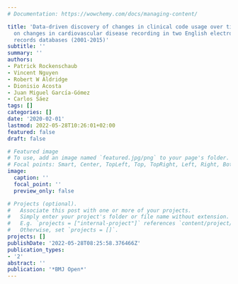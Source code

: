 ```yaml
---
# Documentation: https://wowchemy.com/docs/managing-content/

title: 'Data-driven discovery of changes in clinical code usage over time: a case-study
  on changes in cardiovascular disease recording in two English electronic health
  records databases (2001-2015)'
subtitle: ''
summary: ''
authors:
- Patrick Rockenschaub
- Vincent Nguyen
- Robert W Aldridge
- Dionisio Acosta
- Juan Miguel Garcı́a-Gómez
- Carlos Sáez
tags: []
categories: []
date: '2020-02-01'
lastmod: 2022-05-28T10:26:01+02:00
featured: false
draft: false

# Featured image
# To use, add an image named `featured.jpg/png` to your page's folder.
# Focal points: Smart, Center, TopLeft, Top, TopRight, Left, Right, BottomLeft, Bottom, BottomRight.
image:
  caption: ''
  focal_point: ''
  preview_only: false

# Projects (optional).
#   Associate this post with one or more of your projects.
#   Simply enter your project's folder or file name without extension.
#   E.g. `projects = ["internal-project"]` references `content/project/deep-learning/index.md`.
#   Otherwise, set `projects = []`.
projects: []
publishDate: '2022-05-28T08:25:58.376466Z'
publication_types:
- '2'
abstract: ''
publication: '*BMJ Open*'
---
```

